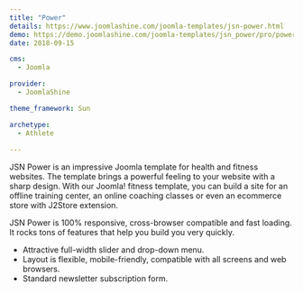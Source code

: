```yaml
---
title: "Power"
details: https://www.joomlashine.com/joomla-templates/jsn-power.html
demo: https://demo.joomlashine.com/joomla-templates/jsn_power/pro/power/
date: 2018-09-15

cms: 
  - Joomla

provider: 
  - JoomlaShine

theme_framework: Sun

archetype:
  - Athlete
  
---
```


JSN Power is an impressive Joomla template for health and fitness websites. The template brings a powerful feeling to your website with a sharp design. With our Joomla! fitness template, you can build a site for an offline training center, an online coaching classes or even an ecommerce store with J2Store extension.

JSN Power is 100% responsive, cross-browser compatible and fast loading. It rocks tons of features that help you build you very quickly.

* Attractive full-width slider and drop-down menu.
* Layout is flexible, mobile-friendly, compatible with all screens and web browsers.
* Standard newsletter subscription form.

